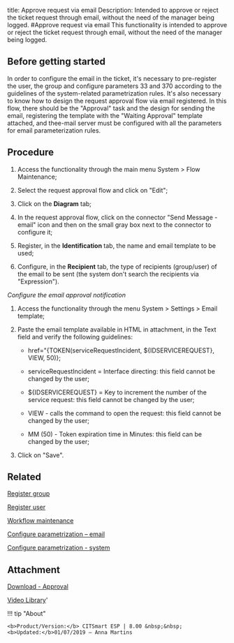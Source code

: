 title: Approve request via email
Description: Intended to approve or reject the ticket request through email, without the need of the manager being logged.
#Approve request via email
This functionality is intended to approve or reject the ticket request through email, without the need of the manager being logged.

Before getting started
--------------------------

In order to configure the email in the ticket, it's necessary to pre-register
the user, the group and configure parameters 33 and 370 according to the
guidelines of the system-related parametrization rules. It's also necessary to
know how to design the request approval flow via email registered. In this flow,
there should be the "Approval" task and the design for sending the email,
registering the template with the "Waiting Approval" template attached, and
thee-mail server must be configured with all the parameters for email
parameterization rules.

Procedure
-------------

1.  Access the functionality through the main menu System \> Flow Maintenance;

2.  Select the request approval flow and click on "Edit";

3.  Click on the **Diagram** tab;

4.  In the request approval flow, click on the connector "Send Message - email" icon and then on the small gray box next to the connector to configure it;

5.  Register, in the **Identification** tab, the name and email template to be
    used;

6.  Configure, in the **Recipient** tab, the type of recipients (group/user) of
    the email to be sent (the system don't search the recipients via
    "Expression").

*Configure the email approval notification*

1.  Access the functionality through the menu System \> Settings \> Email
    template;

2.  Paste the email template available in HTML in attachment, in the Text field
    and verify the following guidelines:

    - href="{TOKEN(serviceRequestIncident, \${IDSERVICEREQUEST}, VIEW, 50)};

    - serviceRequestIncident = Interface directing: this field cannot be changed
    by the user;

    - \${IDSERVICEREQUEST} = Key to increment the number of the service
    request: this field cannot be changed by the user;

    - VIEW - calls the command to open the request: this field cannot be changed
    by the user;

    - MM (50) - Token expiration time in Minutes: this field can be changed by the
    user;

1.  Click on "Save".

Related
-------

[Register group](/en-us/citsmart-esp-8/initial-settings/access-settings/user/register-groups.html)

[Register user](/en-us/citsmart-esp-8/initial-settings/access-settings/user/users.html)

[Workflow maintenance](/en-us/citsmart-esp-8/platform-administration/flow-maintenance/workflow.maintenance.html)

[Configure parametrization – email](/en-us/citsmart-esp-8/platform-administration/parameters-list/configure-parametrization-email.html)

[Configure parametrization - system](/en-us/citsmart-esp-8/platform-administration/parameters-list/configure-parametrization-system.html)

Attachment
----------
[Download - Approval][1]


<i class='fa fa-youtube-play  fa-2x' style='color:#97ce17;vertical-align: middle;'> </i> [Video Library](https://www.youtube.com/playlist?list=PLB5qK2uzf2RNemh0QXhtOXntvZ6G6o2B_)'

!!! tip "About"

    <b>Product/Version:</b> CITSmart ESP | 8.00 &nbsp;&nbsp;
    <b>Updated:</b>01/07/2019 – Anna Martins


[1]:/en-us/citsmart-esp-8/processes/tickets/images/Approval.docx
